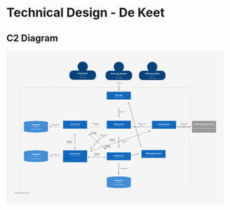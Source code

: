 # Technical Design - De Keet

## C2 Diagram
![alt text](https://github.com/Adv-Software-DeKeet/.github/blob/main/DeKeet%20(IP)/images/C2Model.png)
